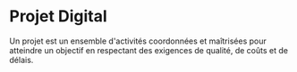 # Projet Digital

Un projet est un ensemble d'activités coordonnées et maîtrisées pour atteindre un objectif en respectant des exigences de qualité, de coûts et de délais.
